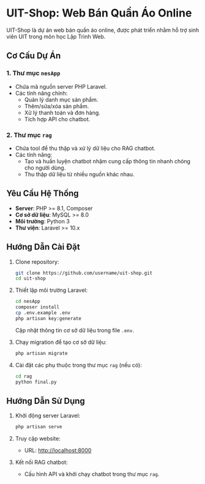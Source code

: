 # UIT-Shop: Web Bán Quần Áo Online

UIT-Shop là dự án web bán quần áo online, được phát triển nhằm hỗ trợ sinh viên UIT trong môn học Lập Trình Web.

## Cơ Cấu Dự Án

### 1. **Thư mục `nesApp`**
- Chứa mã nguồn server PHP Laravel.
- Các tính năng chính:
  - Quản lý danh mục sản phẩm.
  - Thêm/sửa/xóa sản phẩm.
  - Xử lý thanh toán và đơn hàng.
  - Tích hợp API cho chatbot.

### 2. **Thư mục `rag`**
- Chứa tool để thu thập và xử lý dữ liệu cho RAG chatbot.
- Các tính năng:
  - Tạo và huấn luyện chatbot nhặm cung cấp thông tin nhanh chóng cho người dùng.
  - Thu thập dữ liệu từ nhiều nguồn khác nhau.

## Yêu Cầu Hệ Thống

- **Server**: PHP >= 8.1, Composer
- **Cơ sở dữ liệu**: MySQL >= 8.0
- **Môi trường**: Python 3 
- **Thư viện**: Laravel >= 10.x

## Hướng Dẫn Cài Đặt

1. Clone repository:
   ```bash
   git clone https://github.com/username/uit-shop.git
   cd uit-shop
   ```

2. Thiết lập môi trường Laravel:
   ```bash
   cd nesApp
   composer install
   cp .env.example .env
   php artisan key:generate
   ```
   Cập nhật thông tin cơ sở dữ liệu trong file `.env`.

3. Chạy migration để tạo cơ sở dữ liệu:
   ```bash
   php artisan migrate
   ```

4. Cài đặt các phụ thuộc trong thư mục `rag` (nếu có):
   ```bash
   cd rag
   python final.py
   ```

## Hướng Dẫn Sử Dụng

1. Khởi động server Laravel:
   ```bash
   php artisan serve
   ```

2. Truy cập website:
   - URL: [http://localhost:8000](http://localhost:8000)

3. Kết nối RAG chatbot:
   - Cấu hình API và khởi chạy chatbot trong thư mục `rag`.

